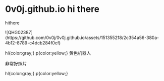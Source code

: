 # 0v0j.github.io hi there
<p> hithere </p>

<P>![QHG02387](https://github.com/0v0j/0v0j.github.io/assets/151355218/2c354a56-380a-4b12-8789-c4dcb284f0cf)</p>
hl{color:gray;}
p{color:yellow;}
<hl>黄色机器人<hl>
<p>非常好照片</p>
hl{color:gray;}
p{color:yellow;}
